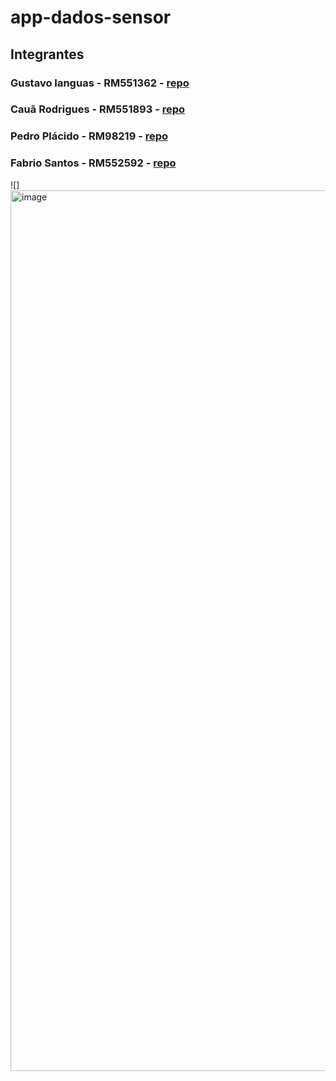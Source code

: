 # app-dados-sensor

## Integrantes

### Gustavo Ianguas - RM551362 - [repo](https://github.com/GustavoIanguas/app-dados-sensor) <br/>
### Cauã Rodrigues - RM551893 - [repo](https://github.com/cauarpmarques/app-dados-sensor) <br/>
### Pedro Plácido - RM98219 - [repo](https://github.com/zPlacd/app-dados-sensor) <br/>
### Fabrio Santos - RM552592 - [repo](https://github.com/Fabriciozil/app-dados-sensor) <br/>

![] <img width="1409" alt="image" src="https://github.com/user-attachments/assets/5b098d20-817d-444b-b9ad-89ca049bcefd">

